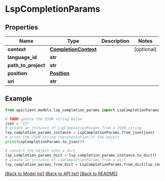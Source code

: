 # LspCompletionParams


## Properties

Name | Type | Description | Notes
------------ | ------------- | ------------- | -------------
**context** | [**CompletionContext**](CompletionContext.md) |  | [optional] 
**language_id** | **str** |  | 
**path_to_project** | **str** |  | 
**position** | [**Position**](Position.md) |  | 
**uri** | **str** |  | 

## Example

```python
from apiclient.models.lsp_completion_params import LspCompletionParams

# TODO update the JSON string below
json = "{}"
# create an instance of LspCompletionParams from a JSON string
lsp_completion_params_instance = LspCompletionParams.from_json(json)
# print the JSON string representation of the object
print(LspCompletionParams.to_json())

# convert the object into a dict
lsp_completion_params_dict = lsp_completion_params_instance.to_dict()
# create an instance of LspCompletionParams from a dict
lsp_completion_params_from_dict = LspCompletionParams.from_dict(lsp_completion_params_dict)
```
[[Back to Model list]](../README.md#documentation-for-models) [[Back to API list]](../README.md#documentation-for-api-endpoints) [[Back to README]](../README.md)


